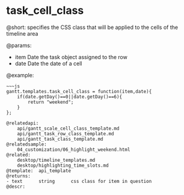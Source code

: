 task_cell_class
=============

@short: specifies the CSS class that will be applied to the cells of the timeline area
	

@params:
- item	Date	the task object assigned to the row 
- date	Date	the date of a cell



@example:
<style>
.weekend{ background: #f4f7f4 !important;}
</style>
~~~
~~~js
gantt.templates.task_cell_class = function(item,date){
	if(date.getDay()==0||date.getDay()==6){
		return "weekend";
	}
};

@relatedapi:
	api/gantt_scale_cell_class_template.md
    api/gantt_task_row_class_template.md
    api/gantt_task_class_template.md
@relatedsample:
	04_customization/06_highlight_weekend.html
@related:
	desktop/timeline_templates.md
	desktop/highlighting_time_slots.md
@template:	api_template
@returns:
- text		string		css class for item in question
@descr:


